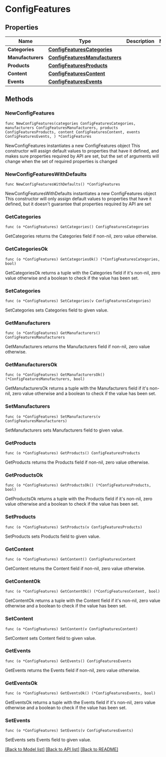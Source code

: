 # ConfigFeatures

## Properties

Name | Type | Description | Notes
------------ | ------------- | ------------- | -------------
**Categories** | [**ConfigFeaturesCategories**](ConfigFeaturesCategories.md) |  | 
**Manufacturers** | [**ConfigFeaturesManufacturers**](ConfigFeaturesManufacturers.md) |  | 
**Products** | [**ConfigFeaturesProducts**](ConfigFeaturesProducts.md) |  | 
**Content** | [**ConfigFeaturesContent**](ConfigFeaturesContent.md) |  | 
**Events** | [**ConfigFeaturesEvents**](ConfigFeaturesEvents.md) |  | 

## Methods

### NewConfigFeatures

`func NewConfigFeatures(categories ConfigFeaturesCategories, manufacturers ConfigFeaturesManufacturers, products ConfigFeaturesProducts, content ConfigFeaturesContent, events ConfigFeaturesEvents, ) *ConfigFeatures`

NewConfigFeatures instantiates a new ConfigFeatures object
This constructor will assign default values to properties that have it defined,
and makes sure properties required by API are set, but the set of arguments
will change when the set of required properties is changed

### NewConfigFeaturesWithDefaults

`func NewConfigFeaturesWithDefaults() *ConfigFeatures`

NewConfigFeaturesWithDefaults instantiates a new ConfigFeatures object
This constructor will only assign default values to properties that have it defined,
but it doesn't guarantee that properties required by API are set

### GetCategories

`func (o *ConfigFeatures) GetCategories() ConfigFeaturesCategories`

GetCategories returns the Categories field if non-nil, zero value otherwise.

### GetCategoriesOk

`func (o *ConfigFeatures) GetCategoriesOk() (*ConfigFeaturesCategories, bool)`

GetCategoriesOk returns a tuple with the Categories field if it's non-nil, zero value otherwise
and a boolean to check if the value has been set.

### SetCategories

`func (o *ConfigFeatures) SetCategories(v ConfigFeaturesCategories)`

SetCategories sets Categories field to given value.


### GetManufacturers

`func (o *ConfigFeatures) GetManufacturers() ConfigFeaturesManufacturers`

GetManufacturers returns the Manufacturers field if non-nil, zero value otherwise.

### GetManufacturersOk

`func (o *ConfigFeatures) GetManufacturersOk() (*ConfigFeaturesManufacturers, bool)`

GetManufacturersOk returns a tuple with the Manufacturers field if it's non-nil, zero value otherwise
and a boolean to check if the value has been set.

### SetManufacturers

`func (o *ConfigFeatures) SetManufacturers(v ConfigFeaturesManufacturers)`

SetManufacturers sets Manufacturers field to given value.


### GetProducts

`func (o *ConfigFeatures) GetProducts() ConfigFeaturesProducts`

GetProducts returns the Products field if non-nil, zero value otherwise.

### GetProductsOk

`func (o *ConfigFeatures) GetProductsOk() (*ConfigFeaturesProducts, bool)`

GetProductsOk returns a tuple with the Products field if it's non-nil, zero value otherwise
and a boolean to check if the value has been set.

### SetProducts

`func (o *ConfigFeatures) SetProducts(v ConfigFeaturesProducts)`

SetProducts sets Products field to given value.


### GetContent

`func (o *ConfigFeatures) GetContent() ConfigFeaturesContent`

GetContent returns the Content field if non-nil, zero value otherwise.

### GetContentOk

`func (o *ConfigFeatures) GetContentOk() (*ConfigFeaturesContent, bool)`

GetContentOk returns a tuple with the Content field if it's non-nil, zero value otherwise
and a boolean to check if the value has been set.

### SetContent

`func (o *ConfigFeatures) SetContent(v ConfigFeaturesContent)`

SetContent sets Content field to given value.


### GetEvents

`func (o *ConfigFeatures) GetEvents() ConfigFeaturesEvents`

GetEvents returns the Events field if non-nil, zero value otherwise.

### GetEventsOk

`func (o *ConfigFeatures) GetEventsOk() (*ConfigFeaturesEvents, bool)`

GetEventsOk returns a tuple with the Events field if it's non-nil, zero value otherwise
and a boolean to check if the value has been set.

### SetEvents

`func (o *ConfigFeatures) SetEvents(v ConfigFeaturesEvents)`

SetEvents sets Events field to given value.



[[Back to Model list]](../README.md#documentation-for-models) [[Back to API list]](../README.md#documentation-for-api-endpoints) [[Back to README]](../README.md)


